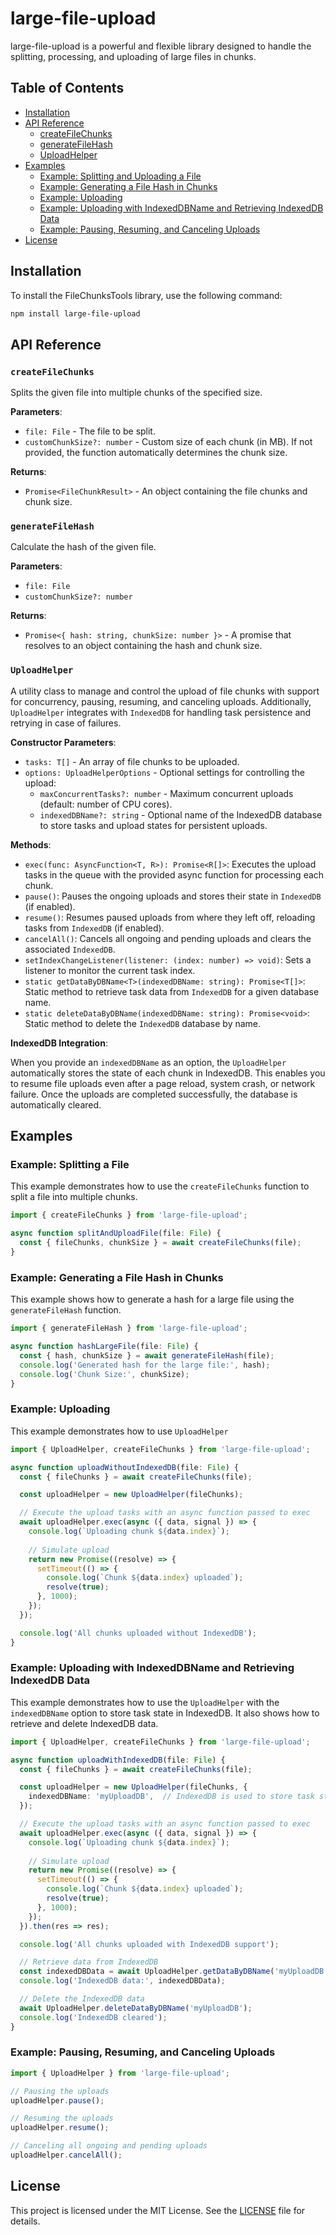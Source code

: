 # large-file-upload

large-file-upload is a powerful and flexible library designed to handle the splitting, processing, and uploading of large files in chunks.

## Table of Contents

- [Installation](#installation)
- [API Reference](#api-reference)
  - [createFileChunks](#createFileChunks)
  - [generateFileHash](#generateFileHash)
  - [UploadHelper](#UploadHelper)
- [Examples](#examples)
  - [Example: Splitting and Uploading a File](#example-splitting-and-uploading-a-file)
  - [Example: Generating a File Hash in Chunks](#example-generating-a-file-hash-in-chunks)
  - [Example: Uploading](#example-uploading)
  - [Example: Uploading with IndexedDBName and Retrieving IndexedDB Data](#example-uploading-with-indexeddbname-and-retrieving-indexeddb-data)
  - [Example: Pausing, Resuming, and Canceling Uploads](#example-pausing-resuming-and-canceling-uploads)
- [License](#license)

## Installation

To install the FileChunksTools library, use the following command:

```bash
npm install large-file-upload
```

## API Reference

### `createFileChunks`

Splits the given file into multiple chunks of the specified size.

**Parameters**:

- `file: File` - The file to be split.
- `customChunkSize?: number` - Custom size of each chunk (in MB). If not provided, the function automatically determines the chunk size.

**Returns**:

- `Promise<FileChunkResult>` - An object containing the file chunks and chunk size.

### `generateFileHash`

Calculate the hash of the given file.

**Parameters**:

- `file: File`
- `customChunkSize?: number`

**Returns**:

- `Promise<{ hash: string, chunkSize: number }>` - A promise that resolves to an object containing the hash and chunk size.

### `UploadHelper`

A utility class to manage and control the upload of file chunks with support for concurrency, pausing, resuming, and canceling uploads. Additionally, `UploadHelper` integrates with `IndexedDB` for handling task persistence and retrying in case of failures.

**Constructor Parameters**:

- `tasks: T[]` - An array of file chunks to be uploaded.
- `options: UploadHelperOptions` - Optional settings for controlling the upload:
  - `maxConcurrentTasks?: number` - Maximum concurrent uploads (default: number of CPU cores).
  - `indexedDBName?: string` - Optional name of the IndexedDB database to store tasks and upload states for persistent uploads.

**Methods**:

- `exec(func: AsyncFunction<T, R>): Promise<R[]>`: Executes the upload tasks in the queue with the provided async function for processing each chunk.
- `pause()`: Pauses the ongoing uploads and stores their state in `IndexedDB` (if enabled).
- `resume()`: Resumes paused uploads from where they left off, reloading tasks from `IndexedDB` (if enabled).
- `cancelAll()`: Cancels all ongoing and pending uploads and clears the associated `IndexedDB`.
- `setIndexChangeListener(listener: (index: number) => void)`: Sets a listener to monitor the current task index.
- `static getDataByDBName<T>(indexedDBName: string): Promise<T[]>`: Static method to retrieve task data from `IndexedDB` for a given database name.
- `static deleteDataByDBName(indexedDBName: string): Promise<void>`: Static method to delete the `IndexedDB` database by name.

**IndexedDB Integration**:

When you provide an `indexedDBName` as an option, the `UploadHelper` automatically stores the state of each chunk in IndexedDB. This enables you to resume file uploads even after a page reload, system crash, or network failure. Once the uploads are completed successfully, the database is automatically cleared.

## Examples

### Example: Splitting a File

This example demonstrates how to use the `createFileChunks` function to split a file into multiple chunks.

```typescript
import { createFileChunks } from 'large-file-upload';

async function splitAndUploadFile(file: File) {
  const { fileChunks, chunkSize } = await createFileChunks(file);
}
```

### Example: Generating a File Hash in Chunks

This example shows how to generate a hash for a large file using the `generateFileHash` function.

```typescript
import { generateFileHash } from 'large-file-upload';

async function hashLargeFile(file: File) {
  const { hash, chunkSize } = await generateFileHash(file);
  console.log('Generated hash for the large file:', hash);
  console.log('Chunk Size:', chunkSize);
}
```

### Example: Uploading

This example demonstrates how to use `UploadHelper`

```typescript
import { UploadHelper, createFileChunks } from 'large-file-upload';

async function uploadWithoutIndexedDB(file: File) {
  const { fileChunks } = await createFileChunks(file);

  const uploadHelper = new UploadHelper(fileChunks);

  // Execute the upload tasks with an async function passed to exec
  await uploadHelper.exec(async ({ data, signal }) => {
    console.log(`Uploading chunk ${data.index}`);
    
    // Simulate upload
    return new Promise((resolve) => {
      setTimeout(() => {
        console.log(`Chunk ${data.index} uploaded`);
        resolve(true);
      }, 1000);
    });
  });

  console.log('All chunks uploaded without IndexedDB');
}
```

### Example: Uploading with IndexedDBName and Retrieving IndexedDB Data

This example demonstrates how to use the `UploadHelper` with the `indexedDBName` option to store task state in IndexedDB. It also shows how to retrieve and delete IndexedDB data.

```typescript
import { UploadHelper, createFileChunks } from 'large-file-upload';

async function uploadWithIndexedDB(file: File) {
  const { fileChunks } = await createFileChunks(file);

  const uploadHelper = new UploadHelper(fileChunks, {
    indexedDBName: 'myUploadDB',  // IndexedDB is used to store task state
  });

  // Execute the upload tasks with an async function passed to exec
  await uploadHelper.exec(async ({ data, signal }) => {
    console.log(`Uploading chunk ${data.index}`);
    
    // Simulate upload
    return new Promise((resolve) => {
      setTimeout(() => {
        console.log(`Chunk ${data.index} uploaded`);
        resolve(true);
      }, 1000);
    });
  }).then(res => res);

  console.log('All chunks uploaded with IndexedDB support');

  // Retrieve data from IndexedDB
  const indexedDBData = await UploadHelper.getDataByDBName('myUploadDB');
  console.log('IndexedDB data:', indexedDBData);

  // Delete the IndexedDB data
  await UploadHelper.deleteDataByDBName('myUploadDB');
  console.log('IndexedDB cleared');
}
```

### Example: Pausing, Resuming, and Canceling Uploads

```typescript
import { UploadHelper } from 'large-file-upload';

// Pausing the uploads
uploadHelper.pause();

// Resuming the uploads
uploadHelper.resume();

// Canceling all ongoing and pending uploads
uploadHelper.cancelAll();
```

## License

This project is licensed under the MIT License. See the [LICENSE](LICENSE) file for details.